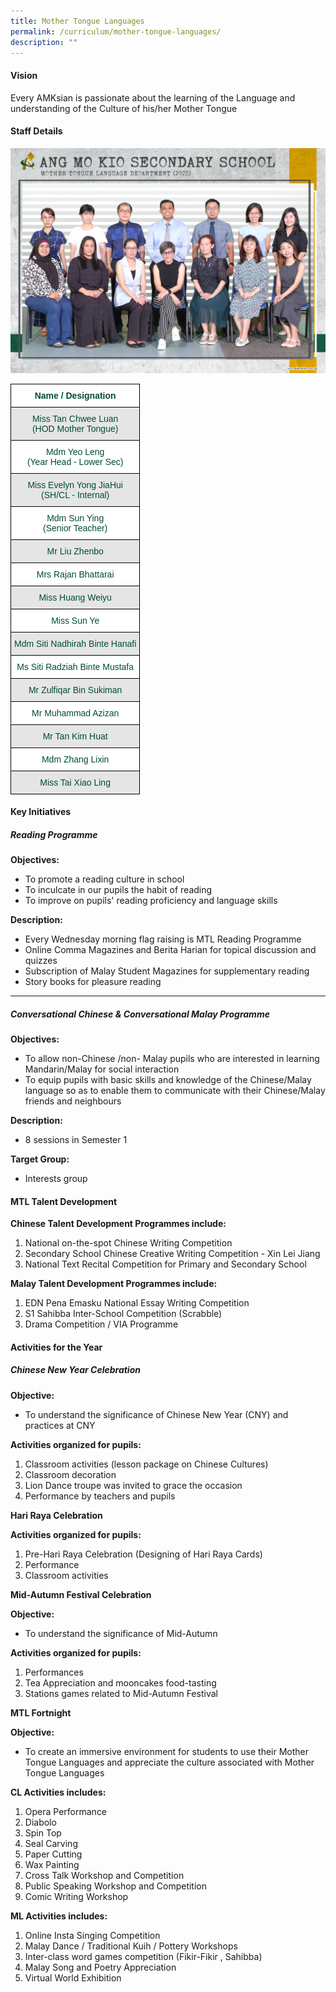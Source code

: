 ```yaml
---
title: Mother Tongue Languages
permalink: /curriculum/mother-tongue-languages/
description: ""
---
```

#### Vision

Every AMKsian is passionate about the learning of the Language and understanding of the Culture of his/her Mother Tongue

#### Staff Details

![Mother Tongue Department](/images/mother%20tongue%20language%20department%202.jpeg)

<style type="text/css">
.tg  {border-collapse:collapse;border-spacing:0;}
.tg td{border-color:black;border-style:solid;border-width:1px;font-family:Arial, sans-serif;font-size:14px;
  overflow:hidden;padding:10px 5px;word-break:normal;}
.tg th{border-color:black;border-style:solid;border-width:1px;font-family:Arial, sans-serif;font-size:14px;
  font-weight:normal;overflow:hidden;padding:10px 5px;word-break:normal;}
.tg .tg-74pa{background-color:#FFF;color:#004D2E;font-weight:bold;text-align:center;vertical-align:middle}
.tg .tg-t70x{background-color:#E5E5E5;color:#004D2E;text-align:center;vertical-align:top}
.tg .tg-fi1r{background-color:#FFF;color:#004D2E;text-align:center;vertical-align:top}
.tg .tg-bapb{background-color:#E5E5E5;color:#004D2E;text-align:center;vertical-align:middle}
.tg .tg-wpup{background-color:#FFF;color:#004D2E;text-align:center;vertical-align:middle}
</style>
<table class="tg">
<thead>
  <tr>
    <th class="tg-74pa"><span style="font-weight:700">Name / Designation</span></th>
  </tr>
</thead>
<tbody>
  <tr>
    <td class="tg-t70x"><span style="font-weight:400;color:#004D2E">Miss Tan Chwee Luan</span><br><span style="font-weight:400;color:#004D2E">(HOD Mother Tongue)</span></td>
  </tr>
  <tr>
    <td class="tg-fi1r"><span style="font-weight:400;color:#004D2E">Mdm Yeo Leng</span><br><span style="font-weight:400;color:#004D2E">(Year Head - Lower Sec)</span></td>
  </tr>
  <tr>
    <td class="tg-t70x"><span style="font-weight:400;color:#004D2E">Miss Evelyn Yong JiaHui</span><br><span style="font-weight:400;color:#004D2E">(SH/CL - Internal)</span></td>
  </tr>
  <tr>
    <td class="tg-fi1r"><span style="font-weight:400;color:#004D2E">Mdm Sun Ying</span><br><span style="font-weight:400;color:#004D2E">(Senior Teacher)</span></td>
  </tr>
  <tr>
    <td class="tg-bapb">Mr Liu Zhenbo</td>
  </tr>
  <tr>
    <td class="tg-wpup">Mrs Rajan Bhattarai</td>
  </tr>
  <tr>
    <td class="tg-bapb">Miss Huang Weiyu</td>
  </tr>
  <tr>
    <td class="tg-wpup">Miss Sun Ye</td>
  </tr>
  <tr>
    <td class="tg-bapb">Mdm Siti Nadhirah Binte Hanafi</td>
  </tr>
  <tr>
    <td class="tg-wpup">Ms Siti Radziah Binte Mustafa</td>
  </tr>
  <tr>
    <td class="tg-bapb">Mr Zulfiqar Bin Sukiman</td>
  </tr>
  <tr>
    <td class="tg-wpup">Mr Muhammad Azizan</td>
  </tr>
  <tr>
    <td class="tg-bapb">Mr Tan Kim Huat</td>
  </tr>
  <tr>
    <td class="tg-wpup">Mdm Zhang Lixin</td>
  </tr>
  <tr>
    <td class="tg-bapb">Miss Tai Xiao Ling</td>
  </tr>
</tbody>
</table>

#### Key Initiatives

##### **Reading Programme**

  

**Objectives:**

*   To promote a reading culture in school
*   To inculcate in our pupils the habit of reading
*   To improve on pupils' reading proficiency and language skills

**Description:**

*   Every Wednesday morning flag raising is MTL Reading Programme
*   Online Comma Magazines and Berita Harian for topical discussion and quizzes
*   Subscription of Malay Student Magazines for supplementary reading
*   Story books for pleasure reading

---

##### **Conversational Chinese & Conversational Malay Programme**

  

**Objectives:**

*   To allow non-Chinese /non- Malay pupils who are interested in learning Mandarin/Malay for social interaction
*   To equip pupils with basic skills and knowledge of the Chinese/Malay language so as to enable them to communicate with their Chinese/Malay friends and neighbours

**Description:**

*   8 sessions in Semester 1

**Target Group:**

*   Interests group

#### MTL Talent Development

**Chinese Talent Development Programmes include:**

1.  National on-the-spot Chinese Writing Competition
2.  Secondary School Chinese Creative Writing Competition - Xin Lei Jiang
3.  National Text Recital Competition for Primary and Secondary School

  

**Malay Talent Development Programmes include:**

1.  EDN Pena Emasku National Essay Writing Competition
2.  S1 Sahibba Inter-School Competition (Scrabble)
3.  Drama Competition / VIA Programme

#### Activities for the Year

##### **Chinese New Year Celebration**

**Objective:**

*   To understand the significance of Chinese New Year (CNY) and practices at CNY

**Activities organized for pupils:**

1.  Classroom activities (lesson package on Chinese Cultures)
2.  Classroom decoration
3.  Lion Dance troupe was invited to grace the occasion
4.  Performance by teachers and pupils

  

**Hari Raya Celebration**

  

**Activities organized for pupils:**

1.  Pre-Hari Raya Celebration (Designing of Hari Raya Cards)
2.  Performance
3.  Classroom activities

  

**Mid-Autumn Festival Celebration**

  

**Objective:**

*   To understand the significance of Mid-Autumn

**Activities organized for pupils:**

1.  Performances
2.  Tea Appreciation and mooncakes food-tasting
3.  Stations games related to Mid-Autumn Festival

  

**MTL Fortnight**

  

**Objective:**

*   To create an immersive environment for students to use their Mother Tongue Languages and appreciate the culture associated with Mother Tongue Languages

**CL Activities includes:**

1.  Opera Performance
2.  Diabolo
3.  Spin Top
4.  Seal Carving
5.  Paper Cutting
6.  Wax Painting
7.  Cross Talk Workshop and Competition
8.  Public Speaking Workshop and Competition
9.  Comic Writing Workshop

**ML Activities includes:**

1.  Online Insta Singing Competition
2.  Malay Dance / Traditional Kuih / Pottery Workshops
3.  Inter-class word games competition (Fikir-Fikir , Sahibba)
4.  Malay Song and Poetry Appreciation
5.  Virtual World Exhibition